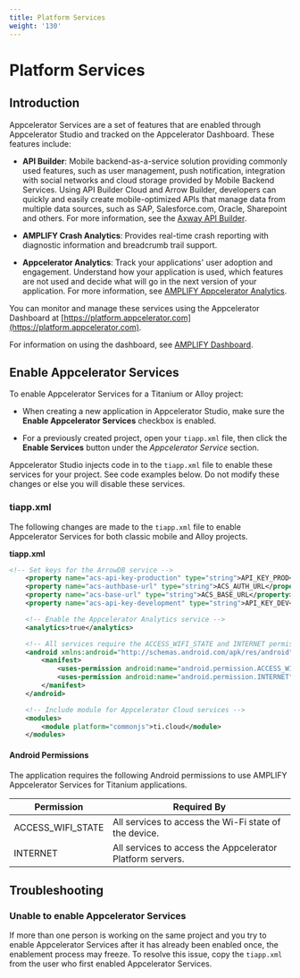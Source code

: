 ```yaml
---
title: Platform Services
weight: '130'
---
```


# Platform Services

## Introduction

Appcelerator Services are a set of features that are enabled through Appcelerator Studio and tracked on the Appcelerator Dashboard. These features include:

* **API Builder**: Mobile backend-as-a-service solution providing commonly used features, such as user management, push notification, integration with social networks and cloud storage provided by Mobile Backend Services. Using API Builder Cloud and Arrow Builder, developers can quickly and easily create mobile-optimized APIs that manage data from multiple data sources, such as SAP, Salesforce.com, Oracle, Sharepoint and others. For more information, see the [Axway API Builder](/guide/Axway_API_Builder/).

* **AMPLIFY Crash **Analytics****: Provides real-time crash reporting with diagnostic information and breadcrumb trail support.

* **Appcelerator Analytics**: Track your applications' user adoption and engagement. Understand how your application is used, which features are not used and decide what will go in the next version of your application. For more information, see [AMPLIFY Appcelerator Analytics](/guide/AMPLIFY_Appcelerator_Services/AMPLIFY_Appcelerator_Services_Guide/AMPLIFY_Appcelerator_Analytics/).

You can monitor and manage these services using the Appcelerator Dashboard at [https://platform.appcelerator.com](https://platform.appcelerator.com).

For information on using the dashboard, see [AMPLIFY Dashboard](/guide/AMPLIFY_Dashboard/).

## Enable Appcelerator Services

To enable Appcelerator Services for a Titanium or Alloy project:

* When creating a new application in Appcelerator Studio, make sure the **Enable Appcelerator Services** checkbox is enabled.

* For a previously created project, open your `tiapp.xml` file, then click the **Enable Services** button under the _Appcelerator Service_ section.

Appcelerator Studio injects code in to the `tiapp.xml` file to enable these services for your project. See code examples below. Do not modify these changes or else you will disable these services.

### tiapp.xml

The following changes are made to the `tiapp.xml` file to enable Appcelerator Services for both classic mobile and Alloy projects.

**tiapp.xml**

```xml
<!-- Set keys for the ArrowDB service -->
    <property name="acs-api-key-production" type="string">API_KEY_PROD</property>
    <property name="acs-authbase-url" type="string">ACS_AUTH_URL</property>
    <property name="acs-base-url" type="string">ACS_BASE_URL</property>
    <property name="acs-api-key-development" type="string">API_KEY_DEV</property>

    <!-- Enable the Appcelerator Analytics service -->
    <analytics>true</analytics>

    <!-- All services require the ACCESS_WIFI_STATE and INTERNET permissions -->
    <android xmlns:android="http://schemas.android.com/apk/res/android">
        <manifest>
            <uses-permission android:name="android.permission.ACCESS_WIFI_STATE"/>
            <uses-permission android:name="android.permission.INTERNET"/>
        </manifest>
    </android>

    <!-- Include module for Appcelerator Cloud services -->
    <modules>
        <module platform="commonjs">ti.cloud</module>
    </modules>
```

#### Android Permissions

The application requires the following Android permissions to use AMPLIFY Appcelerator Services for Titanium applications.

| Permission | Required By |
| --- | --- |
| ACCESS\_WIFI\_STATE | All services to access the Wi-Fi state of the device. |
| INTERNET | All services to access the Appcelerator Platform servers. |

## Troubleshooting

### Unable to enable Appcelerator Services

If more than one person is working on the same project and you try to enable Appcelerator Services after it has already been enabled once, the enablement process may freeze. To resolve this issue, copy the `tiapp.xml` from the user who first enabled Appcelerator Services.
